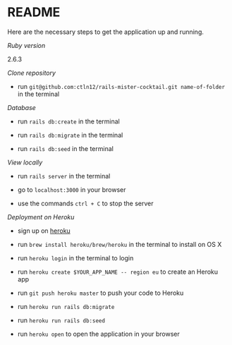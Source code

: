 # README

Here are the necessary steps to get the
application up and running.

*Ruby version*

2.6.3

*Clone repository*

- run `git@github.com:ctln12/rails-mister-cocktail.git name-of-folder` in the terminal

*Database*

- run `rails db:create` in the terminal

- run `rails db:migrate` in the terminal

- run `rails db:seed` in the terminal

*View locally*

- run `rails server` in the terminal

- go to `localhost:3000` in your browser

- use the commands `ctrl + C` to stop the server

*Deployment on Heroku*

- sign up on [heroku](https://id.heroku.com/signup)

- run `brew install heroku/brew/heroku` in the terminal to install on OS X

- run `heroku login` in the terminal to login

- run `heroku create $YOUR_APP_NAME -- region eu` to create an Heroku app

- run `git push heroku master` to push your code to Heroku

- run `heroku run rails db:migrate`

- run `heroku run rails db:seed`

- run `heroku open` to open the application in your browser
